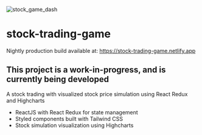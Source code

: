 ![stock_game_dash](https://user-images.githubusercontent.com/103965989/214487133-5070672f-6d95-47d7-b6bc-502b7b87be9b.png)

# stock-trading-game
Nightly production build available at: https://stock-trading-game.netlify.app


## This project is a work-in-progress, and is currently being developed
A stock trading with visualized stock price simulation using React Redux and Highcharts

* ReactJS with React Redux for state management
* Styled components built with Tailwind CSS
* Stock simulation visualization using Highcharts



